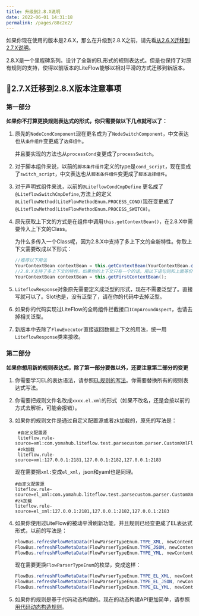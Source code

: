 ```yaml
---
title: 升级到2.8.X说明
date: 2022-06-01 14:31:18
permalink: /pages/88c2e2/
---
```


如果你现在使用的版本是2.6.X，那么在升级到2.8.X之前，请先看[从2.6.X迁移到2.7.X说明](/pages/4848b9/)。

2.8.X是一个里程碑系列。设计了全新的EL形式的规则表达式。但是也保持了对原有规则的支持，使得以前版本的LiteFlow能够以相对平滑的方式迁移到新版本。



## 🌼2.7.X迁移到2.8.X版本注意事项

### 第一部分

**如果你不打算更换规则表达式的形式，你只需要做以下几点就可以了：**

1. 原先的`NodeCondComponent`现在更名成为了`NodeSwitchComponent`，中文表达也从`条件组件`变更成了`选择组件`。

   并且要实现的方法也从`processCond`变更成了`processSwitch`。

2. 对于脚本组件来说，以前的`脚本条件组件`定义的type是`cond_script`，现在变成了`switch_script`，中文表达也从`脚本条件组件`变更成了`脚本选择组件`。

3. 对于声明式组件来说，以前的`@LiteflowCondCmpDefine` 更名成了`@LiteflowSwitchCmpDefine`,方法上的定义`@LiteflowMethod(LiteFlowMethodEnum.PROCESS_COND)`现在变更成了`@LiteflowMethod(LiteFlowMethodEnum.PROCESS_SWITCH)`。

4. 原先获取上下文的方式是在组件中调用`this.getContextBean()`，在2.8.X中需要传入上下文的Class。

   为什么多传入一个Class呢，因为2.8.X中支持了多上下文的全新特性。你取上下文需要改成以下形式：

   ```java
   //推荐以下用法
   YourContextBean contextBean = this.getContextBean(YourContextBean.class);
   //2.8.X支持了多上下文的特性，如果你的上下文只有一个的话，用以下语句则和上面等价
   YourContextBean contextBean = this.getFirstContextBean();
   ```

5. `LiteflowResponse`对象原先需要定义成泛型的形式，现在不需要泛型了。直接写就可以了。Slot也是，没有泛型了，请在你的代码中去掉泛型。

6. 如果你的代码实现过LiteFlow的全局组件拦截接口`ICmpAroundAspect`，也请去掉相关泛型。

6. 新版本中去除了`FlowExecutor`直接返回数据上下文的用法，统一用`LiteflowResponse`类来接收。



### 第二部分

**如果你想用新的规则表达式，除了第一部分要做以外，还要注意第二部分的变更**

1. 你需要学习EL的表达语法，请参照[EL规则的写法](/pages/16eca9/)。你需要替换所有的规则表达式写法。

2. 你需要把规则文件名改成`xxxx.el.xml`的形式（如果不改名，还是会按以前的方式去解析，可能会报错）。

3. 如果你的规则文件是通过自定义配置源或者zk加载的，原先的写法是：

   ```properties
    #自定义配置源
    liteflow.rule-source=xml:com.yomahub.liteflow.test.parsecustom.parser.CustomXmlFlowParser
    #zk加载
    liteflow.rule-source=xml:127.0.0.1:2181,127.0.0.1:2182,127.0.0.1:2183
   ```

   现在需要把`xml:`变成`el_xml`，json和yaml也是同理。

    ```properties
    #自定义配置源
    liteflow.rule-source=el_xml:com.yomahub.liteflow.test.parsecustom.parser.CustomXmlFlowParser
    #zk加载
    liteflow.rule-source=el_xml:127.0.0.1:2181,127.0.0.1:2182,127.0.0.1:2183
    ```

4. 如果你使用过LiteFlow的被动平滑刷新功能，并且规则已经变更成了EL表达式形式，以前的写法是：

   ```java
   FlowBus.refreshFlowMetaData(FlowParserTypeEnum.TYPE_XML, newContent);
   FlowBus.refreshFlowMetaData(FlowParserTypeEnum.TYPE_JSON, newContent);
   FlowBus.refreshFlowMetaData(FlowParserTypeEnum.TYPE_YML, newContent);
   ```

   现在需要更换`FlowParserTypeEnum`的枚举，变成这样：

   ```java
   FlowBus.refreshFlowMetaData(FlowParserTypeEnum.TYPE_EL_XML, newContent);
   FlowBus.refreshFlowMetaData(FlowParserTypeEnum.TYPE_EL_JSON, newContent);
   FlowBus.refreshFlowMetaData(FlowParserTypeEnum.TYPE_EL_YML, newContent);
   ```

5. 如果你的规则是基于代码动态构建的。现在的动态构建API更加简单，请参照[用代码动态构造规则](/pages/6bc8fe/)。

   


